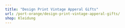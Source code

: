 ```yaml
---
title: "Design Print Vintage Apperal Gifts"
url: /port-orange/design-print-vintage-apperal-gifts/
shop: Kleidung
---
```

